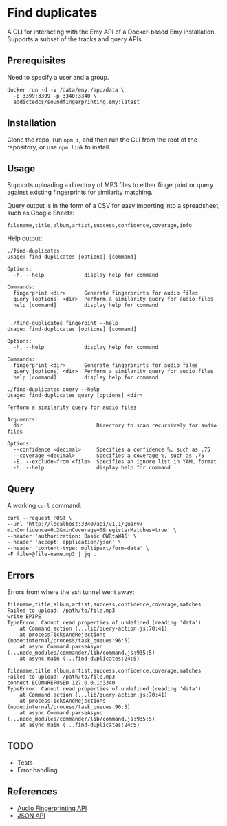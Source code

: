 # Find duplicates

A CLI for interacting with the Emy API of a Docker-based Emy installation. Supports a subset of the tracks and query APIs.

## Prerequisites

Need to specify a user and a group.

```
docker run -d -v /data/emy:/app/data \
  -p 3399:3399 -p 3340:3340 \
  addictedcs/soundfingerprinting.emy:latest
```

## Installation

Clone the repo, run `npm i`, and then run the CLI from the root of the repository, or use `npm link` to install.

## Usage

Supports uploading a directory of MP3 files to either fingerprint or query against existing fingerprints for similarity matching.

Query output is in the form of a CSV for easy importing into a spreadsheet, such as Google Sheets:

```
filename,title,album,artist,success,confidence,coverage,info
```

Help output:

```
./find-duplicates
Usage: find-duplicates [options] [command]

Options:
  -h, --help             display help for command

Commands:
  fingerprint <dir>      Generate fingerprints for audio files
  query [options] <dir>  Perform a similarity query for audio files
  help [command]         display help for command


 ./find-duplicates fingerpint --help
Usage: find-duplicates [options] [command]

Options:
  -h, --help             display help for command

Commands:
  fingerprint <dir>      Generate fingerprints for audio files
  query [options] <dir>  Perform a similarity query for audio files
  help [command]         display help for command

./find-duplicates query --help
Usage: find-duplicates query [options] <dir>

Perform a similarity query for audio files

Arguments:
  dir                        Directory to scan recursively for audio files

Options:
  --confidence <decimal>     Specifies a confidence %, such as .75
  --coverage <decimal>       Specifies a coverage %, such as .75
  -E, --exclude-from <file>  Specifies an ignore list in YAML format
  -h, --help                 display help for command
```

## Query

A working `curl` command:

```
curl --request POST \
--url 'http://localhost:3340/api/v1.1/Query?minConfidence=0.2&minCoverage=0&registerMatches=true' \
--header 'authorization: Basic QWRtaW46' \
--header 'accept: application/json' \
--header 'content-type: multipart/form-data' \
-F file=@file-name.mp3 | jq .
```

## Errors

Errors from where the ssh tunnel went away:

```
filename,title,album,artist,success,confidence,coverage,matches
Failed to upload: /path/to/file.mp3
write EPIPE
TypeError: Cannot read properties of undefined (reading 'data')
    at Command.action (...lib/query-action.js:70:41)
    at processTicksAndRejections (node:internal/process/task_queues:96:5)
    at async Command.parseAsync (...node_modules/commander/lib/command.js:935:5)
    at async main (...find-duplicates:24:5)
```

```
filename,title,album,artist,success,confidence,coverage,matches
Failed to upload: /path/to/file.mp3
connect ECONNREFUSED 127.0.0.1:3340
TypeError: Cannot read properties of undefined (reading 'data')
    at Command.action (...lib/query-action.js:70:41)
    at processTicksAndRejections (node:internal/process/task_queues:96:5)
    at async Command.parseAsync (...node_modules/commander/lib/command.js:935:5)
    at async main (...find-duplicates:24:5)
```

## TODO

- Tests
- Error handling

## References

- [Audio Fingerprinting API](https://emysound.com/blog/open-source/2021/06/05/audio-fingerprinting-api.html)
- [JSON API](https://emysound.readme.io/reference/json-api)
